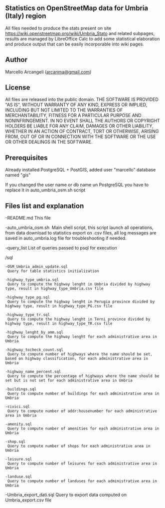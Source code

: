 ## Statistics on OpenStreetMap data for Umbria (Italy) region 
All files needed to produce the stats present on site https://wiki.openstreetmap.org/wiki/Umbria_Stato and related subpages, results are managed by LibreOffice Calc to add some statistical elaboration and produce output that can be easily incorporable into wiki pages.

## Author
Marcello Arcangeli (arcanma@gmail.com)

## License
All files are released into the public domain.
THE SOFTWARE IS PROVIDED "AS IS", WITHOUT WARRANTY OF ANY KIND, EXPRESS OR
IMPLIED, INCLUDING BUT NOT LIMITED TO THE WARRANTIES OF MERCHANTABILITY,
FITNESS FOR A PARTICULAR PURPOSE AND NONINFRINGEMENT. IN NO EVENT SHALL THE
AUTHORS OR COPYRIGHT HOLDERS BE LIABLE FOR ANY CLAIM, DAMAGES OR OTHER
LIABILITY, WHETHER IN AN ACTION OF CONTRACT, TORT OR OTHERWISE, ARISING FROM,
OUT OF OR IN CONNECTION WITH THE SOFTWARE OR THE USE OR OTHER DEALINGS IN THE
SOFTWARE.

## Prerequisites
Already installed PostgreSQL + PostGIS, added user "marcello" database named "gis" 

If you changed the user name or db name un PostgreSQL you have to replace it in auto_umbria_osm.sh script

## Files list and explanation

-README.md
 This file

-auto_umbria_osm.sh	
﻿ Main shell script, this script launch all operations, from data download to statistics export on .csv files, all log messages are saved in auto_umbria.log file for troubleshooting if needed.

-query_list
 List of queries passed to psql for execution

/sql

    -OSM_Umbria_admin_update.sql
     Query for table statistics initialization
  
    -highway_type_umbria.sql
     Query to compute the highway lenght in Umbria divided by highway type, result in highway_type_Umbria.csv file
  
    -highway_type_pg.sql
     Query to compute the highway lenght in Perugia province divided by highway type, result in highway_type_PG.csv file
  
    -highway_type_tr.sql
     Query to compute the highway lenght in Terni province divided by highway type, result in highway_type_TR.csv file
  
    -highway_lenght_by_amm.sql
     Query to compute the highway lenght for each administrative area in Umbria
  
    -highway_tocheck_count.sql
     Query to compute number of highways where the name should be set, based on highway classification, for each administrative area in Umbria
  
    -highway_name_percent.sql
     Query to compute the percentage of highways where the name should be set but is not set for each administrative area in Umbria
  
    -buildings.sql
     Query to compute number of buildings for each administrative area in Umbria
  
    -civici.sql
     Query to compute number of addr:housenumber for each administrative area in Umbria
  
    -amenity.sql
     Query to compute number of amenities for each administrative area in Umbria
  
    -shop.sql
     Query to compute number of shops for each administrative area in Umbria
  
    -leisure.sql
     Query to compute number of leisures for each administrative area in Umbria
  
    -landuse.sql
     Query to compute number of landuses for each administrative area in Umbria
 
   -Umbria_export_dati.sql
    Query to export data computed on Umbria_export.csv file
